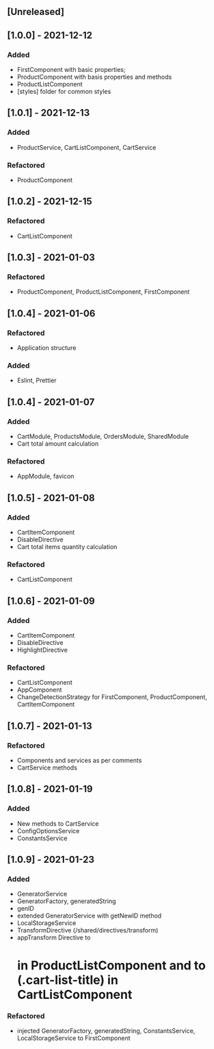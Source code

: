 ## [Unreleased]

## [1.0.0] - 2021-12-12

### Added

- FirstComponent with basic properties;
- ProductComponent with basis properties and methods
- ProductListComponent
- [styles] folder for common styles

## [1.0.1] - 2021-12-13

### Added

- ProductService, CartListComponent, CartService

### Refactored

- ProductComponent

## [1.0.2] - 2021-12-15

### Refactored

- CartListComponent

## [1.0.3] - 2021-01-03

### Refactored

- ProductComponent, ProductListComponent, FirstComponent

## [1.0.4] - 2021-01-06

### Refactored

- Application structure

### Added

- Eslint, Prettier

## [1.0.4] - 2021-01-07

### Added

- CartModule, ProductsModule, OrdersModule, SharedModule
- Cart total amount calculation

### Refactored

- AppModule, favicon

## [1.0.5] - 2021-01-08

### Added

- CartItemComponent
- DisableDirective
- Cart total items quantity calculation

### Refactored

- CartListComponent

## [1.0.6] - 2021-01-09

### Added

- CartItemComponent
- DisableDirective
- HighlightDirective

### Refactored

- CartListComponent
- AppComponent
- ChangeDetectionStrategy for FirstComponent, ProductComponent, CartItemComponent

## [1.0.7] - 2021-01-13

### Refactored 

- Components and services as per comments
- CartService methods

## [1.0.8] - 2021-01-19

### Added

- New methods to CartService
- ConfigOptionsService
- ConstantsService

## [1.0.9] - 2021-01-23

### Added

- GeneratorService
- GeneratorFactory, generatedString
- genID
- extended GeneratorService with getNewID method
- LocalStorageService
- TransformDirective (/shared/directives/transform)
- appTransform Directive to <h1> in ProductListComponent and to <span> (.cart-list-title) in CartListComponent

### Refactored 

- injected GeneratorFactory, generatedString, ConstantsService, LocalStorageService to FirstComponent  
